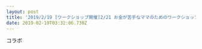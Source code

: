 ```yaml
---
layout: post
title: '2019/2/19 [ワークショップ開催]2/21 お金が苦手なママのためのワークショップ'
date: 2019-02-19T03:32:06.730Z
---
```

コラボ
